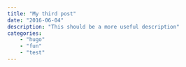 ```yaml
---
title: "My third post"
date: "2016-06-04"
description: "This should be a more useful description"
categories:
    - "hugo"
    - "fun"
    - "test"
---
```

